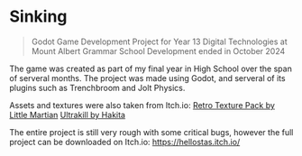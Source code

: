 # Sinking
> Godot Game Development Project for Year 13 Digital Technologies at Mount Albert Grammar School
Development ended in October 2024

The game was created as part of my final year in High School over the span of serveral months. The project was made using Godot, and serveral of its plugins such as Trenchbroom and Jolt Physics.

Assets and textures were also taken from Itch.io:
[Retro Texture Pack by Little Martian](https://little-martian.itch.io/retro-texture-pack)
[Ultrakill by Hakita](https://hakita.itch.io/ultrakill-prelude.)

The entire project is still very rough with some critical bugs, however the full project can be downloaded on Itch.io:
https://hellostas.itch.io/
